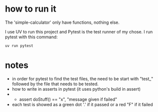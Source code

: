 
# how to run it

The 'simple-calculator' only have functions, nothing else.

I use UV to run this project and Pytest is the test runner of my chose.
I run pytest with this command:

```bash
uv run pytest
```

# notes

- in order for pytest to find the test files, the need to be start with "test_" followed by the file that needs to be tested.
- how to write in asserts in pytest (it uses python's build in assert)
- - assert doStuff() == "x", "message given if failed"
- each test is showed as a green dot '.' if it passed or a red "F" if it failed

